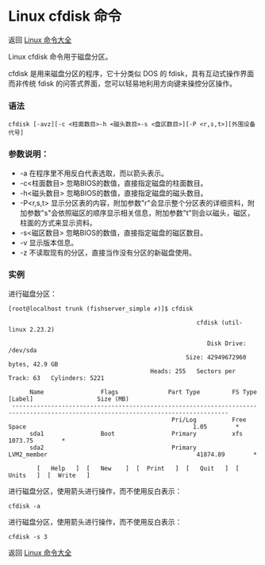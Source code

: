 # Linux cfdisk 命令

返回 [Linux 命令大全](https://ahuang007.github.com/Linux-Command)

Linux cfdisk 命令用于磁盘分区。

cfdisk 是用来磁盘分区的程序，它十分类似 DOS 的 fdisk，具有互动式操作界面而非传统 fdisk 的问答式界面，您可以轻易地利用方向键来操控分区操作。

### 语法

```
cfdisk [-avz][-c <柱面数目>-h <磁头数目>-s <盘区数目>][-P <r,s,t>][外围设备代号]
```

### 参数说明：

- -a 在程序里不用反白代表选取，而以箭头表示。
- -c<柱面数目> 忽略BIOS的数值，直接指定磁盘的柱面数目。
- -h<磁头数目> 忽略BIOS的数值，直接指定磁盘的磁头数目。
- -P<r,s,t> 显示分区表的内容，附加参数"r"会显示整个分区表的详细资料，附加参数"s"会依照磁区的顺序显示相关信息，附加参数"t"则会以磁头，磁区，柱面的方式来显示资料。
- -s<磁区数目> 忽略BIOS的数值，直接指定磁盘的磁区数目。
- -v 显示版本信息。
- -z 不读取现有的分区，直接当作没有分区的新磁盘使用。

### 实例

进行磁盘分区：

```
[root@localhost trunk (fishserver_simple ✗)]$ cfdisk

                                                     cfdisk (util-linux 2.23.2)

                                                        Disk Drive: /dev/sda
                                                  Size: 42949672960 bytes, 42.9 GB
                                        Heads: 255   Sectors per Track: 63   Cylinders: 5221

      Name                Flags              Part Type         FS Type                    [Label]                  Size (MB)
 -----------------------------------------------------------------------------------------------------------------------------------
                                              Pri/Log          Free Space                                               1.05        *
      sda1                Boot                Primary          xfs                                                   1073.75        *
      sda2                                    Primary          LVM2_member                                          41874.89        *

        [   Help   ]  [   New    ]  [  Print   ]  [   Quit   ]  [  Units   ]  [  Write   ]

```

进行磁盘分区，使用箭头进行操作，而不使用反白表示：

```
cfdisk -a
```

进行磁盘分区，使用箭头进行操作，而不使用反白表示：

```
cfdisk -s 3
```

返回 [Linux 命令大全](https://ahuang007.github.com/Linux-Command)